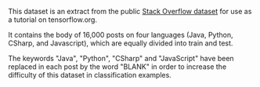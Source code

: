 This dataset is an extract from the public [Stack Overflow dataset](https://console.cloud.google.com/marketplace/details/stack-exchange/stack-overflow) for use as a tutorial on tensorflow.org. 

It contains the body of 16,000 posts on four languages (Java, Python, CSharp, and Javascript), which are equally divided into train and test. 

The keywords "Java", "Python", "CSharp" and "JavaScript" have been replaced in each post by the word "BLANK" in order to increase the difficulty of this dataset in classification examples.

